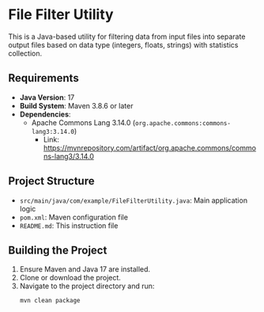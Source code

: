 <!-- README.md -->
# File Filter Utility

This is a Java-based utility for filtering data from input files into separate output files based on data type (integers, floats, strings) with statistics collection.

## Requirements
- **Java Version**: 17
- **Build System**: Maven 3.8.6 or later
- **Dependencies**:
    - Apache Commons Lang 3.14.0 (`org.apache.commons:commons-lang3:3.14.0`)
        - Link: https://mvnrepository.com/artifact/org.apache.commons/commons-lang3/3.14.0

## Project Structure
- `src/main/java/com/example/FileFilterUtility.java`: Main application logic
- `pom.xml`: Maven configuration file
- `README.md`: This instruction file

## Building the Project
1. Ensure Maven and Java 17 are installed.
2. Clone or download the project.
3. Navigate to the project directory and run:
   ```bash
   mvn clean package